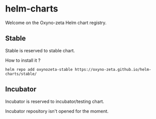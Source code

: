 # helm-charts

Welcome on the Oxyno-zeta Helm chart registry.

## Stable

Stable is reserved to stable chart.

How to install it ?

```shell
helm repo add oxynozeta-stable https://oxyno-zeta.github.io/helm-charts/stable/
```

## Incubator

Incubator is reserved to incubator/testing chart.

Incubator repository isn't opened for the moment.
